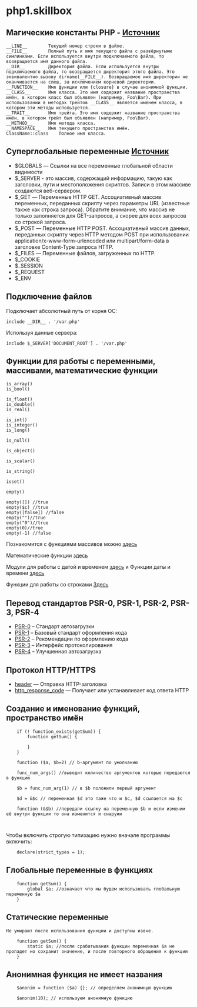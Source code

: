 # php1.skillbox

## Магические константы PHP - [Источник](https://www.php.net/manual/ru/language.constants.magic.php)

```
__LINE__	    Текущий номер строки в файле.
__FILE__	    Полный путь и имя текущего файла с развёрнутыми симлинками. Если используется внутри подключаемого файла, то возвращается имя данного файла.
__DIR__	        Директория файла. Если используется внутри подключаемого файла, то возвращается директория этого файла. Это эквивалентно вызову dirname(__FILE__). Возвращаемое имя директории не оканчивается на слеш, за исключением корневой директории.
__FUNCTION__	Имя функции или {closure} в случае анонимной функции.
__CLASS__	    Имя класса. Это имя содержит название пространства имён, в котором класс был объявлен (например, Foo\Bar). При использовании в методах трейтов __CLASS__ является именем класса, в котором эти методы используется.
__TRAIT__	    Имя трейта. Это имя содержит название пространства имён, в котором трейт был объявлен (например, Foo\Bar).
__METHOD__	    Имя метода класса.
__NAMESPACE__	Имя текущего пространства имён.
ClassName::class	Полное имя класса.
```
## Суперглобальные переменные [Источник](https://www.php.net/manual/ru/language.variables.superglobals.php)


 - $GLOBALS — Ссылки на все переменные глобальной области видимости
 - $_SERVER - это массив, содержащий информацию, такую как заголовки, пути и местоположения скриптов. Записи в этом массиве    создаются веб-сервером.
 - $_GET — Переменные HTTP GET. Ассоциативный массив переменных, переданных скрипту через параметры URL (известные также как строка запроса). Обратите внимание, что массив не только заполняется для GET-запросов, а скорее для всех запросов со строкой запроса.
 - $_POST — Переменные HTTP POST. Ассоциативный массив данных, переданных скрипту через HTTP методом POST при использовании application/x-www-form-urlencoded или multipart/form-data в заголовке Content-Type запроса HTTP.
 - $_FILES — Переменные файлов, загруженных по HTTP. 
 - $_COOKIE
 - $_SESSION
 - $_REQUEST
 - $_ENV

## Подключение файлов
Подключает абсолютный путь от корня ОС:
```
include __DIR__ . '/var.php'
```
Используя данные сервера:
```
include $_SERVER['DOCUMENT_ROOT'] . '/var.php'
```
## Функции для работы с переменными, массивами, математические функции

```
is_array()
is_bool()

is_float()
is_double()
is_real()

is_int()
is_integer()
is_long()

is_null()

is_object()

is_scalar()

is_string()

isset()

empty()

empty([]) //true
empty($c) //true
empty([false]) //false
empty("")//true
empty("0")//true
empty(0)//true
empty(-1) //false
```
Познакомится с функциями массивов можно [здесь](https://www.php.net/manual/ru/ref.array.php)

Математические функции [здесь](https://www.php.net/manual/ru/ref.math.php)

Модули для работы с датой и временем [здесь](https://www.php.net/manual/ru/refs.calendar.php) и Функции даты и времени [здесь](https://www.php.net/manual/ru/ref.datetime.php#ref.datetime)

Функции для работы со строками [Здесь](https://www.php.net/manual/ru/ref.strings.php)

## Перевод стандартов PSR-0, PSR-1, PSR-2, PSR-3, PSR-4

 - [PSR-0](https://svyatoslav.biz/misc/psr_translation/#_PSR-0) – Стандарт автозагрузки
 - [PSR-1](https://svyatoslav.biz/misc/psr_translation/#_PSR-1) – Базовый стандарт оформления кода
 - [PSR-2](https://svyatoslav.biz/misc/psr_translation/#_PSR-2) – Рекомендации по оформлению кода
 - [PSR-3](https://svyatoslav.biz/misc/psr_translation/#_PSR-3) – Интерфейс протоколирования
 - [PSR-4](https://svyatoslav.biz/misc/psr_translation/#_PSR-4) – Улучшенная автозагрузка

## Протокол HTTP/HTTPS

 - [header](https://www.php.net/manual/ru/function.header) — Отправка HTTP-заголовка
 - [http_response_code](https://www.php.net/manual/ru/function.http-response-code.php) — Получает или устанавливает код ответа HTTP

## Создание и именование функций, пространство имён

```
	if (! function_exists(getSum)) {
		function getSum() {

		}
	}

	function ($a, $b=2) // b-аргумент по умолчанию

	func_num_args() //выводит количество аргументов которые передаются в функцию

	$b = func_num_arg(1) // в $b положили первый аргумент

	$d = &$c // переменная $d это таже что и $c, $d ссылается на $c

	function (&$b) //передали ссылку на переменную $b и если изменим её внутри функции то она изменится и снаружи

	
```
Чтобы включить строгую типизацию нужно вначале программы включить:
```
	declare(strict_types = 1);
```

## Глобальные переменные в функциях

```
	function getSum() {
		global $a; //означает что мы будем использовать глобальную переменную $а
	}
```

## Статические переменные

	Не умирают после использования функции и доступны извне.
```
	function getSum() {
		static $a; //после срабатывания функции переменная $а не пропадет но сохранит значение, и после повторного обращения к функции
	}
```
## Анонимная функция не имеет названия

```
	$anonim = function ($a) {}; // определяем анонимную функцию
	
	$anonim(10); // используем анонимную функцию
```

	
